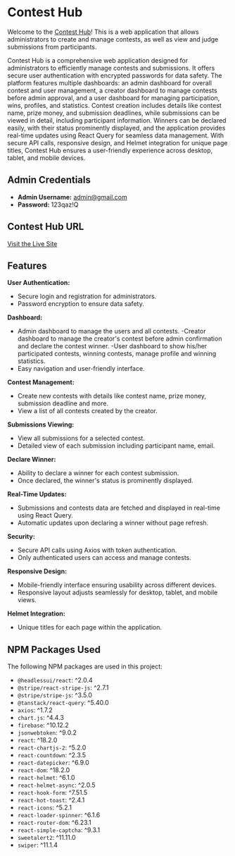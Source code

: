 # Contest Hub

Welcome to the [Contest Hub](https://contest-hub-c5704.web.app)! This is a web application that allows administrators to create and manage contests, as well as view and judge submissions from participants.

Contest Hub is a comprehensive web application designed for administrators to efficiently manage contests and submissions. It offers secure user authentication with encrypted passwords for data safety. The platform features multiple dashboards: an admin dashboard for overall contest and user management, a creator dashboard to manage contests before admin approval, and a user dashboard for managing participation, wins, profiles, and statistics. Contest creation includes details like contest name, prize money, and submission deadlines, while submissions can be viewed in detail, including participant information. Winners can be declared easily, with their status prominently displayed, and the application provides real-time updates using React Query for seamless data management. With secure API calls, responsive design, and Helmet integration for unique page titles, Contest Hub ensures a user-friendly experience across desktop, tablet, and mobile devices.

## Admin Credentials

- **Admin Username:** admin@gmail.com
- **Password:** 123qaz!Q

## Contest Hub URL

[Visit the Live Site](https://contest-hub-c5704.web.app)

## Features

**User Authentication:**

- Secure login and registration for administrators.
- Password encryption to ensure data safety.

**Dashboard:**

- Admin dashboard to manage the users and all contests.
  -Creator dashboard to manage the creator's contest before admin confirmation and declare the contest winner.
  -User dashboard to show his/her participated contests, winning contests, manage profile and winning statistics.
- Easy navigation and user-friendly interface.

**Contest Management:**

- Create new contests with details like contest name, prize money, submission deadline and more.
- View a list of all contests created by the creator.

**Submissions Viewing:**

- View all submissions for a selected contest.
- Detailed view of each submission including participant name, email.

**Declare Winner:**

- Ability to declare a winner for each contest submission.
- Once declared, the winner's status is prominently displayed.

**Real-Time Updates:**

- Submissions and contests data are fetched and displayed in real-time using React Query.
- Automatic updates upon declaring a winner without page refresh.

**Security:**

- Secure API calls using Axios with token authentication.
- Only authenticated users can access and manage contests.

**Responsive Design:**

- Mobile-friendly interface ensuring usability across different devices.
- Responsive layout adjusts seamlessly for desktop, tablet, and mobile views.

**Helmet Integration:**

- Unique titles for each page within the application.


## NPM Packages Used
The following NPM packages are used in this project:

- `@headlessui/react`: ^2.0.4
- `@stripe/react-stripe-js`: ^2.7.1
- `@stripe/stripe-js`: ^3.5.0
- `@tanstack/react-query`: ^5.40.0
- `axios`: ^1.7.2
- `chart.js`: ^4.4.3
- `firebase`: ^10.12.2
- `jsonwebtoken`: ^9.0.2
- `react`: ^18.2.0
- `react-chartjs-2`: ^5.2.0
- `react-countdown`: ^2.3.5
- `react-datepicker`: ^6.9.0
- `react-dom`: ^18.2.0
- `react-helmet`: ^6.1.0
- `react-helmet-async`: ^2.0.5
- `react-hook-form`: ^7.51.5
- `react-hot-toast`: ^2.4.1
- `react-icons`: ^5.2.1
- `react-loader-spinner`: ^6.1.6
- `react-router-dom`: ^6.23.1
- `react-simple-captcha`: ^9.3.1
- `sweetalert2`: ^11.11.0
- `swiper`: ^11.1.4

